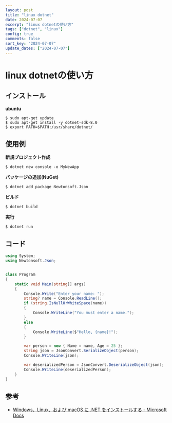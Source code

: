 ```yaml
---
layout: post
title: "linux dotnet"
date: 2024-07-07
excerpt: "linux dotnetの使い方"
tags: ["dotnet", "linux"]
config: true
comments: false
sort_key: "2024-07-07"
update_dates: ["2024-07-07"]
---
```


# linux dotnetの使い方

## インストール

**ubuntu**
```console
$ sudo apt-get update
$ sudo apt-get install -y dotnet-sdk-8.0
$ export PATH=$PATH:/usr/share/dotnet/
```

## 使用例

**新規プロジェクト作成**
```console
$ dotnet new console -o MyNewApp
```

**パッケージの追加(NuGet)**
```console
$ dotnet add package Newtonsoft.Json
```

**ビルド**
```console
$ dotnet build
```

**実行**
```console
$ dotnet run
```

## コード

```csharp
using System;
using Newtonsoft.Json;


class Program
{
    static void Main(string[] args)
    {
        Console.Write("Enter your name: ");
        string? name = Console.ReadLine();
        if (string.IsNullOrWhiteSpace(name))
        {
            Console.WriteLine("You must enter a name.");
        }
        else
        {
            Console.WriteLine($"Hello, {name}!");
        }

        var person = new { Name = name, Age = 25 };
        string json = JsonConvert.SerializeObject(person);
        Console.WriteLine(json);

        var deserializedPerson = JsonConvert.DeserializeObject(json);
        Console.WriteLine(deserializedPerson);
    }
}
```

## 参考
 - [Windows、Linux、および macOS に .NET をインストールする - Microsoft Docs](https://learn.microsoft.com/ja-jp/dotnet/core/install/)
